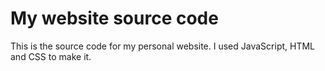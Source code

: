 # My website source code

This is the source code for my personal website. I used JavaScript, HTML and CSS to make it.
